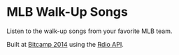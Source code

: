 # MLB Walk-Up Songs

Listen to the walk-up songs from your favorite MLB team.

Built at [Bitcamp 2014](https://bitca.mp/) using the [Rdio API](http://www.rdio.com/developers/).
